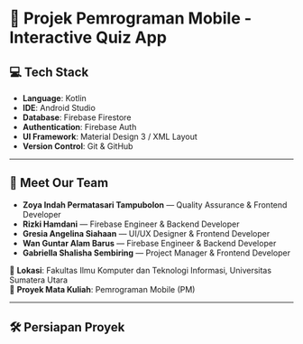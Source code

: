 # 📘 Projek Pemrograman Mobile - Interactive Quiz App

## 💻 Tech Stack
- **Language**: Kotlin
- **IDE**: Android Studio
- **Database**: Firebase Firestore
- **Authentication**: Firebase Auth
- **UI Framework**: Material Design 3 / XML Layout
- **Version Control**: Git & GitHub

---

## 👥 Meet Our Team 
- **Zoya Indah Permatasari Tampubolon** — Quality Assurance & Frontend Developer 
- **Rizki Hamdani** — Firebase Engineer & Backend Developer  
- **Gresia Angelina Siahaan** — UI/UX Designer & Frontend Developer
- **Wan Guntar Alam Barus** — Firebase Engineer & Backend Developer
- **Gabriella Shalisha Sembiring** — Project Manager & Frontend Developer 

📍 **Lokasi**: Fakultas Ilmu Komputer dan Teknologi Informasi, Universitas Sumatera Utara  
📅 **Proyek Mata Kuliah**: Pemrograman Mobile (PM)

---

## 🛠️ Persiapan Proyek
